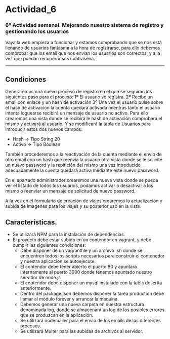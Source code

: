 # Actividad_6
### 6º Actividad semanal. Mejorando nuestro sistema de registro y gestionando los usuarios
Vaya la web empieza a funcionar y estamos comprobando que se nos está llenando de usuarios fantasma a la hora de registrarse, para ello debemos comprobar que los email que nos envian los usuarios son correctos, y a la vez que puedan recuperar sus contraseña.

---

## Condiciones
Generaremos una nuevo proceso de registro en el que se seguirán los siguientes paso para el proceso:
1º El usuario se registra.
2º Recibe un email con enlace y un hash de activación
3º Una vez el usuario pulse sobre el hash de activación la cuenta quedará activada mientras tanto el usuario intenta loguearse recibirá un mensaje de usuario no activo.
Para ello crearemos una vista donde se recibirá le hash de activación comprobará el mismo y activará al usuario.
Y se modificará la tabla de Usuarios para introducir estos dos nuevos campos:
* Hash -> Tipo String 20
* Activo -> Tipo Boolean

También procederemos a la reactivación de la cuenta mediante el envio de otro email con un hash que reenvia la usuario otra vista donde se le solicité un nuevo password y la repitición del mismo una vez introducido adecuadamente la cuenta quedará activa mediante este nuevo password.

En el apartado administrador crearemos una nueva vista donde se pueda ver el listado de todos los usuarios, podamos activar o desactivar a los mismo o reenviar un mensaje de solicitud de nuevo password.

A la vez en el formulario de creación de viajes crearemos la actualización y subida de imagenes para los viajes y su posterior uso en la vista.


## Características.
* Se utilizará NPM para la instalación de dependencias.
* El proyecto debe estar subido en un contendor en vagrant, y debe cumplir las siguientes condiciones:
  * Debe disponer de un vagrantfile y un archivo .sh donde se encuentren todos los scripts necesarios para construir el contenedor y nuestra aplicacion se autoejecute.
  * El contendor debe tener abierto el puerto 80 y apuntara internamente al puerto 3000 donde tenemos apuntado nuestro servidor de node.js
  * El contendor debe disponer un mysql instalado con la tabla descrita anteriormente.
  * Dentro del package.json debemos disponer la tarea production debe llamar al módulo forever y arrancar la maquina.
  * Debemos generar una nueva carpeta en nuestra estructura denominada log, donde se almacenará un log de los posibles errores que se produzcan en la aplicación.
  * Se utilizará nodemailer para el envio de los emails de los diferentes procesos.
  * Se utilizará Multer para las subidas de archivos al servidor.
